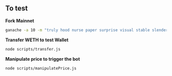 ## To test

**Fork Mainnet**

```sh
ganache -a 10 -m "truly hood nurse paper surprise visual stable slender liberty moral salute cloth" -f -u "0xdEAD000000000000000042069420694206942069" -u "0x7cB769025F9CCFdf2DF576bf848479Dabf8BF195" -p 7545
```

**Transfer WETH to test Wallet**

```sh
node scripts/transfer.js
```

**Manipulate price to trigger the bot**

```sh
node scripts/manipulatePrice.js
```
